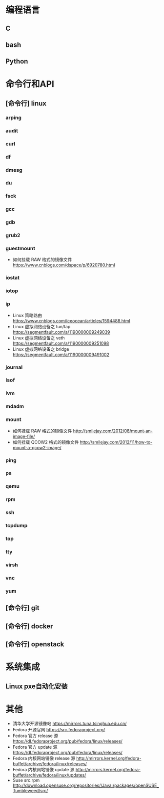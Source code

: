编程语言
========

C
---

bash
----

Python
------

命令行和API
==========

[命令行] linux
--------------

### arping

### audit

### curl

### df

### dmesg

### du

### fsck

### gcc

### gdb

### grub2

### guestmount

* 如何挂载 RAW 格式的镜像文件 <https://www.cnblogs.com/dspace/p/6920780.html>

### iostat

### iotop

### ip

* Linux 策略路由 <https://www.cnblogs.com/iceocean/articles/1594488.html>
* Linux 虚拟网络设备之 tun/tap <https://segmentfault.com/a/1190000009249039>
* Linux 虚拟网络设备之 veth <https://segmentfault.com/a/1190000009251098>
* Linux 虚拟网络设备之 bridge <https://segmentfault.com/a/1190000009491002>

### journal

### lsof

### lvm

### mdadm

### mount

* 如何挂载 RAW 格式的镜像文件 <http://smilejay.com/2012/08/mount-an-image-file/>
* 如何挂载 QCOW2 格式的镜像文件 <http://smilejay.com/2012/11/how-to-mount-a-qcow2-image/>

### ping

### ps

### qemu

### rpm

### ssh

### tcpdump

### top

### tty

### virsh

### vnc

### yum

[命令行] git
------------

[命令行] docker
---------------

[命令行] openstack
------------------

系统集成
========

Linux pxe自动化安装
------------------

其他
====

* 清华大学开源镜像站 <https://mirrors.tuna.tsinghua.edu.cn/>
* Fedora 开源官网 <https://src.fedoraproject.org/>
* Fedora 官方 release 源 <https://dl.fedoraproject.org/pub/fedora/linux/releases/>
* Fedora 官方 update 源 <https://dl.fedoraproject.org/pub/fedora/linux/releases/>
* Fedora 内核网站镜像 release 源 <http://mirrors.kernel.org/fedora-buffet/archive/fedora/linux/releases/>
* Fedora 内核网站镜像 update 源 <http://mirrors.kernel.org/fedora-buffet/archive/fedora/linux/updates/>
* Suse src.rpm <http://download.opensuse.org/repositories//Java:/packages/openSUSE_Tumbleweed/src/>
